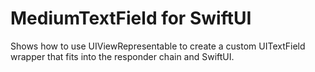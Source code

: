 # MediumTextField for SwiftUI

Shows how to use UIViewRepresentable to create a custom UITextField wrapper that fits into the responder chain and SwiftUI.
